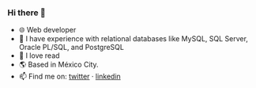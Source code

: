 ### Hi there 👋

- :globe_with_meridians: Web developer
- :briefcase: I have experience with relational databases like MySQL, SQL Server, Oracle PL/SQL, and PostgreSQL
- :closed_book: I love read
- :earth_americas: Based in México City.
- :mailbox: Find me on: [twitter](https://twitter.com/mosquedakike) · [linkedin](https://www.linkedin.com/in/mosquedakike/)
